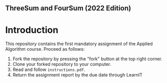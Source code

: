 ThreeSum and FourSum (2022 Edition)
-----------------------
# Introduction
This repository contains the first mandatory assignment of the Applied Algorithm course. Proceed as follows:
1. Fork the repository by pressing the "fork" button at the top right corner.
2. Clone your forked repository to your computer.
3. Read and follow `instructions.pdf`.
4. Return the assignment report by the due date through LearnIT